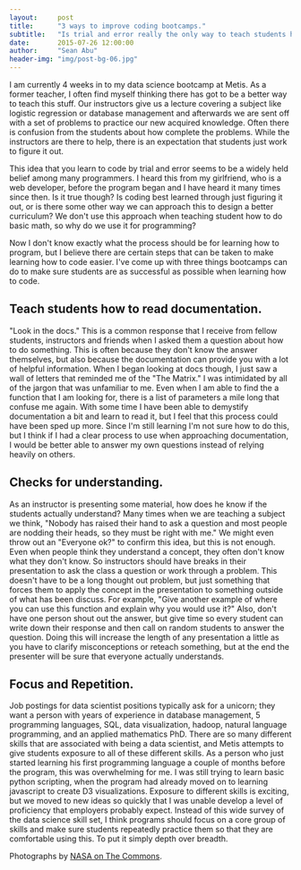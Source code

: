 ```yaml
---
layout:     post
title:      "3 ways to improve coding bootcamps."
subtitle:   "Is trial and error really the only way to teach students how to program?"
date:       2015-07-26 12:00:00
author:     "Sean Abu"
header-img: "img/post-bg-06.jpg"
---
```


<p>I am currently 4 weeks in to my data science bootcamp at Metis.  As a former teacher, I often find myself thinking there has got to be a better way to teach this stuff. Our instructors give us a lecture covering a subject like logistic regression or database management and afterwards we are sent off with a set of problems to practice our new acquired knowledge. Often there is confusion from the students about how complete the problems.  While the instructors are there to help, there is an expectation that students just work to figure it out.</p>   


<p>This idea that you learn to code by trial and error seems to be a widely held belief among many programmers. I heard this from my girlfriend, who is a web developer, before the program began and I have heard it many times since then. Is it true though? Is coding best learned through just figuring it out, or is there some other way we can approach this to design a better curriculum? We don't use this approach when teaching student how to do basic math, so why do we use it for programming?</p>


<p>Now I don't know exactly what the process should be for learning how to program, but I believe there are certain steps that can be taken to make learning how to code easier.  I've come up with three things bootcamps can do to make sure students are as successful as possible when learning how to code. </p>


<h2 class="section-heading">Teach students how to read documentation.</h2>


<p>"Look in the docs." This is a common response that I receive from fellow students, instructors and friends when I asked them a question about how to do something. This is often because they don't know the answer themselves, but also because the documentation can provide you with a lot of helpful information.  When I began looking at docs though, I just saw a wall of letters that reminded me of the "The Matrix."   I was intimidated by all of the jargon that was unfamiliar to me.  Even when I am able to find the a function that I am looking for, there is a list of parameters a mile long that confuse me again.  With some time I have been able to demystify documentation a bit and learn to read it, but I feel that this process could have been sped up more. Since I'm still learning I'm not sure how to do this, but I think if I had a clear process to use when approaching documentation, I would be better able to answer my own questions instead of relying heavily on others.</p>


<h2 class="section-heading">Checks for understanding.</h2>

<p>As an instructor is presenting some material, how does he know if the students actually understand? Many times when we are teaching a subject we think, "Nobody has raised their hand to ask a question and most people are nodding their heads, so they must be right with me."  We might even throw out an "Everyone ok?"   to confirm this idea, but this is not enough. Even when people think they understand a concept, they often don't know what they don't know.  So instructors should have breaks in their presentation to ask the class a question or work through a problem. This doesn't have to be a long thought out problem, but just something that forces them to apply the concept in the presentation to something outside of what has been discuss.  For example, "Give another example of where you can use this function and explain why you would use it?" Also, don't have one person shout out the answer, but give time so every student can write down their response  and then call on random students to answer the question. Doing this will increase the length of any presentation a little as you have to clarify misconceptions or reteach something, but at the end the presenter will be sure that everyone actually understands.</p>


<h2 class="section-heading">Focus and  Repetition.</h2> 
<p>Job postings for data scientist positions typically ask for a unicorn; they want a person with years of experience in database management, 5 programming languages, SQL, data visualization, hadoop, natural language programming,  and an applied mathematics PhD. There are so many different skills that are associated with being a data scientist, and Metis attempts to give students exposure to all of these different skills. As a person who just started learning his first programming language a couple of months before the program, this was overwhelming for me. I was still trying to learn basic python scripting, when the program had already moved on to learning javascript to create D3 visualizations. Exposure to different skills is exciting, but we moved to new ideas so quickly that I was unable develop a level of proficiency that employers probably expect. Instead of this wide survey of the data science skill set, I think programs should  focus on a core group of skills and make sure students repeatedly practice them so that they are comfortable using this.  To put it simply depth over breadth.</p>


<p>Photographs by <a href="https://www.flickr.com/photos/nasacommons/">NASA on The Commons</a>.</p>
